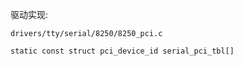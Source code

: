 

驱动实现:

`drivers/tty/serial/8250/8250_pci.c`

`static const struct pci_device_id serial_pci_tbl[]`

